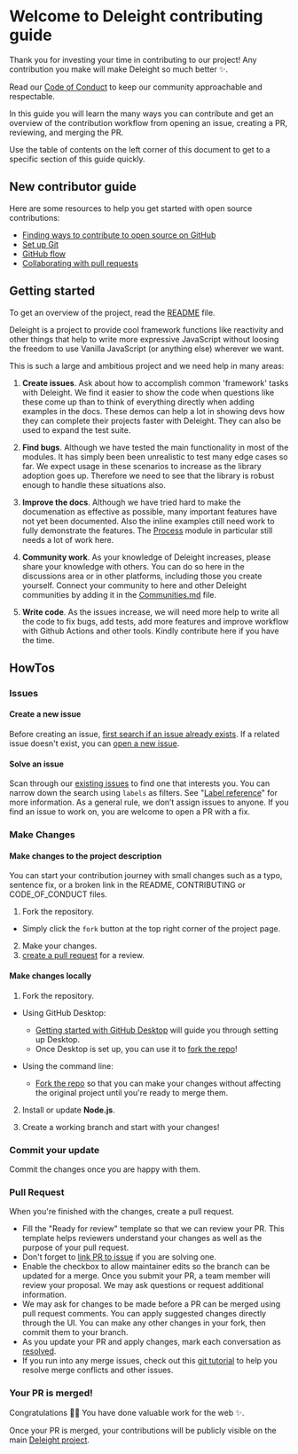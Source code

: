 # Welcome to Deleight contributing guide <!-- omit in toc -->

Thank you for investing your time in contributing to our project! Any contribution you make will make Deleight so much better :sparkles:.

Read our [Code of Conduct](./CODE_OF_CONDUCT.md) to keep our community approachable and respectable.

In this guide you will learn the many ways you can contribute and get an overview of the contribution workflow from opening an issue, creating a PR, reviewing, and merging the PR.

Use the table of contents on the left corner of this document to get to a specific section of this guide quickly.

## New contributor guide

Here are some resources to help you get started with open source contributions:

- [Finding ways to contribute to open source on GitHub](https://docs.github.com/en/get-started/exploring-projects-on-github/finding-ways-to-contribute-to-open-source-on-github)
- [Set up Git](https://docs.github.com/en/get-started/getting-started-with-git/set-up-git)
- [GitHub flow](https://docs.github.com/en/get-started/using-github/github-flow)
- [Collaborating with pull requests](https://docs.github.com/en/github/collaborating-with-pull-requests)


## Getting started

To get an overview of the project, read the [README](./README.md) file.  

Deleight is a project to provide cool framework functions like reactivity and other things that help to write more expressive JavaScript without loosing the freedom to use Vanilla JavaScript (or anything else) wherever we want. 

This is such a large and ambitious project and we need help in many areas:

1. **Create issues**. Ask about how to accomplish common 'framework' tasks with Deleight. We find it easier to show the code when questions like these come up than to think of everything directly when adding examples in the docs. These demos can help a lot in showing devs how they can complete their projects faster with Deleight. They can also be used to expand the test suite.

2. **Find bugs**. Although we have tested the main functionality in most of the modules. It has simply been been unrealistic to test many edge cases so far. We expect usage in these scenarios to increase as the library adoption goes up. Therefore we need to see that the library is robust enough to handle these situations also.

3. **Improve the docs**. Although we have tried hard to make the documenation as effective as possible, many important features have not yet been documented. Also the inline examples ctill need work to fully demonstrate the features. The [Process](mksunny1.github.io/deleight-api-docs/main/modules/deleight.process.html) module in particular still needs a lot of work here.

4. **Community work**. As your knowledge of Deleight increases, please share your knowledge with others. You can do so here in the discussions area or in other platforms, including those you create yourself. Connect your community to here and other Deleight communities by adding it in the [Communities.md](/Communities.md) file.

5. **Write code**. As the issues increase, we will need more help to write all the code to fix bugs, add tests, add more features and improve workflow with Github Actions and other tools. Kindly contribute here if you have the time. 


## HowTos

### Issues

#### Create a new issue

Before creating an issue, [first search if an issue already exists](https://docs.github.com/en/github/searching-for-information-on-github/searching-on-github/searching-issues-and-pull-requests#search-by-the-title-body-or-comments). If a related issue doesn't exist, you can [open a new issue](https://github.com/mksunny1/deleight/issues/new).

#### Solve an issue

Scan through our [existing issues](https://github.com/mksunny1/deleight/issues) to find one that interests you. You can narrow down the search using `labels` as filters. See "[Label reference](https://docs.github.com/en/contributing/collaborating-on-github-docs/label-reference)" for more information. As a general rule, we don’t assign issues to anyone. If you find an issue to work on, you are welcome to open a PR with a fix.

### Make Changes

#### Make changes to the project description

You can start your contribution journey with small changes such as a typo, sentence fix, or a broken link in the README, CONTRIBUTING or CODE_OF_CONDUCT files. 

1. Fork the repository. 
- Simply click the `fork` button at the top right corner of the project page.
2. Make your changes.
3. [create a pull request](#pull-request) for a review.

#### Make changes locally

1. Fork the repository.
- Using GitHub Desktop:
  - [Getting started with GitHub Desktop](https://docs.github.com/en/desktop/installing-and-configuring-github-desktop/getting-started-with-github-desktop) will guide you through setting up Desktop.
  - Once Desktop is set up, you can use it to [fork the repo](https://docs.github.com/en/desktop/contributing-and-collaborating-using-github-desktop/cloning-and-forking-repositories-from-github-desktop)!

- Using the command line:
  - [Fork the repo](https://docs.github.com/en/github/getting-started-with-github/fork-a-repo#fork-an-example-repository) so that you can make your changes without affecting the original project until you're ready to merge them.

2. Install or update **Node.js**. 

3. Create a working branch and start with your changes!

### Commit your update

Commit the changes once you are happy with them.

### Pull Request

When you're finished with the changes, create a pull request.
- Fill the "Ready for review" template so that we can review your PR. This template helps reviewers understand your changes as well as the purpose of your pull request.
- Don't forget to [link PR to issue](https://docs.github.com/en/issues/tracking-your-work-with-issues/linking-a-pull-request-to-an-issue) if you are solving one.
- Enable the checkbox to allow maintainer edits so the branch can be updated for a merge.
Once you submit your PR, a team member will review your proposal. We may ask questions or request additional information.
- We may ask for changes to be made before a PR can be merged using pull request comments. You can apply suggested changes directly through the UI. You can make any other changes in your fork, then commit them to your branch.
- As you update your PR and apply changes, mark each conversation as [resolved](https://docs.github.com/en/github/collaborating-with-issues-and-pull-requests/commenting-on-a-pull-request#resolving-conversations).
- If you run into any merge issues, check out this [git tutorial](https://github.com/skills/resolve-merge-conflicts) to help you resolve merge conflicts and other issues.

### Your PR is merged!

Congratulations :tada::tada: You have done valuable work for the web :sparkles:.

Once your PR is merged, your contributions will be publicly visible on the main [Deleight project](https://github.com/mksunny1/deleight).


